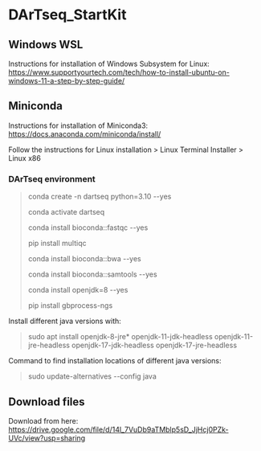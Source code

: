 # DArTseq_StartKit

## Windows WSL
Instructions for installation of Windows Subsystem for Linux:
https://www.supportyourtech.com/tech/how-to-install-ubuntu-on-windows-11-a-step-by-step-guide/

## Miniconda
Instructions for installation of Miniconda3:
https://docs.anaconda.com/miniconda/install/

Follow the instructions for Linux installation > Linux Terminal Installer > Linux x86

### DArTseq environment
> conda create -n dartseq python=3.10 --yes
> 
> conda activate dartseq
>
> conda install bioconda::fastqc --yes
>
> pip install multiqc
>
> conda install bioconda::bwa --yes
>
> conda install bioconda::samtools --yes
>
> conda install openjdk=8 --yes
>
> pip install gbprocess-ngs

Install different java versions with:
> sudo apt install openjdk-8-jre* openjdk-11-jdk-headless openjdk-11-jre-headless openjdk-17-jdk-headless openjdk-17-jre-headless

Command to find installation locations of different java versions:
> sudo update-alternatives --config java

## Download files
Download from here: https://drive.google.com/file/d/14l_7VuDb9aTMblp5sD_JjHcj0PZk-UVc/view?usp=sharing

